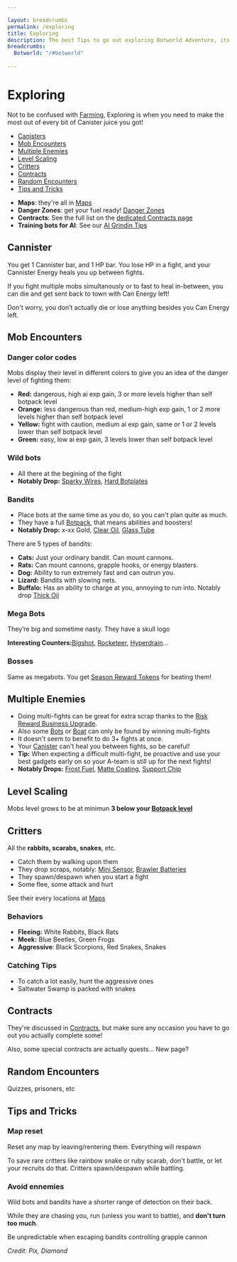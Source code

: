 ```yaml
---

layout: breadcrumbs
permalink: /exploring
title: Exploring
description: The best Tips to go out exploring Botworld Adventure, its wilderness and Danger Zones - Everything there is to know about it on the Botworld Community Wiki!
breadcrumbs:
  Botworld: "/#botworld"
  
---
```



# Exploring



<div markdown="1" class=" ghcms ghcms-intro">

Not to be confused with [Farming](/farming), Exploring is when you need to make the most out of every bit of Canister juice you got!

</div>


<ul class="page-toc toc-block-list links">
  <li class="toc-block-entry" ><a href="#canisters">Canisters</a></li>
  <li class="toc-block-entry" ><a href="#mob-encounters">Mob Encounters</a></li>
  <li class="toc-block-entry" ><a href="#multiple-enemies">Multiple Enemies</a></li>
  <li class="toc-block-entry" ><a href="#level-scaling">Level Scaling</a></li>
  <li class="toc-block-entry" ><a href="#critters">Critters</a></li>
  <li class="toc-block-entry" ><a href="#contracts">Contracts</a></li>
  <li class="toc-block-entry" ><a href="#random-encounters">Random Encounters</a></li>
  <li class="toc-block-entry" ><a href="#tips-and-tricks">Tips and Tricks</a></li>
</ul>

- **Maps**: they're all in [Maps](/maps)
- **Danger Zones**: get your fuel ready! [Danger Zones](/danger-zones)
- **Contracts**: See the full list on the [dedicated Contracts page](/contracts)
- **Training bots for AI**: See our [AI Grindin Tips](/bots#ai)

<div markdown="1" class=" ghcms ghcms-canister">

## Cannister

You get 1 Cannister bar, and 1 HP bar. You lose HP in a fight, and your Cannister Energy heals you up between fights.

If you fight multiple mobs simultanously or to fast to heal in-between, you can die and get sent back to town with Can Energy left!

Don't worry, you don’t actually die or lose anything besides you Can Energy left.

</div>


## Mob Encounters

<div markdown="1" class=" ghcms ghcms-mobs">

### Danger color codes

Mobs display their level in different colors to give you an idea of the danger level of fighting them:

- **Red:** dangerous, high ai exp gain, 3 or more levels higher than self botpack level
- **Orange:** less dangerous than red, medium-high exp gain, 1 or 2 more levels higher than self botpack level
- **Yellow:** fight with caution, medium ai exp gain, same or 1 or 2 levels lower than self botpack level
- **Green:** easy, low ai exp gain, 3 levels lower than self botpack level


### Wild bots

- All there at the begining of the fight
- **Notably Drop:** [Sparky Wires](</sparky-wires>), [Hard Botplates](</hard-botplates>)


### Bandits

- Place bots at the same time as you do, so you can't plan quite as much.
- They have a full [Botpack](</botpack>), that means abilities and boosters!
- **Notably Drop:** x-xx Gold, [Clear Oil](</clear-oil>), [Glass Tube](</glass-tube>)


There are 5 types of bandits:

- **Cats:** Just your ordinary bandit. Can mount cannons.
- **Rats:** Can mount cannons, grapple hooks, or energy blasters.
- **Dog:** Ability to run extremely fast and can outrun you.
- **Lizard:** Bandits with slowing nets.
- **Buffalo:** Has an ability to charge at you, annoying to run into. Notably drop [Thick Oil](</thick-oil>)


### Mega Bots

They’re big and sometime nasty. They have a skull logo

**Interesting Counters:**[Bigshot](</bigshot>), [Rocketeer](</Rocketeer>), [Hyperdrain](</hyperdrain>)...

### Bosses

Same as megabots. You get [Season Reward Tokens](</seasons>) for beating them!

</div>



## Multiple Enemies

<div markdown="1" class=" ghcms ghcms-multiple">

- Doing multi-fights can be great for extra scrap thanks to the [Risk Reward Business Upgrade](/business#scrap). 
- Also some [Bots](/materials) or [Boat](/boat-materials) can only be found by winning multi-fights
- It doesn't seem to benefit to do 3+ fights at once.
- Your [Canister](#canister) can't heal you between fights, so be careful!
- **Tip:** When expecting a difficult multi-fight, be proactive and use your best gadgets early on so your A-team is still up for the next fights!
- **Notably Drops:** [Frost Fuel](/frost-fuel), [Matte Coating](/matte-coating), [Support Chip](/support-chip)

</div>

## Level Scaling

<div markdown="1" class=" ghcms ghcms-scaling">

Mobs level grows to be at minimun **3 below your [Botpack level](/botpack#botpack-level)**

</div>



<div markdown="1" class=" ghcms ghcms-critters">

## Critters

All the **rabbits, scarabs, snakes**, etc.

- Catch them by walking upon them
- They drop scraps, notably: [Mini Sensor](/mini-sensor), [Brawler Batteries](/brawler-battery)
- They spawn/despawn when you start a fight
- Some flee, some attack and hurt

See their every locations at [Maps](/maps)

### Behaviors

- **Fleeing:** White Rabbits, Black Rats
- **Meek:** Blue Beetles, Green Frogs 
- **Aggressive**: Black Scorpions, Red Snakes, Snakes

### Catching Tips

- To catch a lot easily, hunt the aggressive ones
- Saltwater Swamp is packed with snakes

</div>

<div markdown="1" class=" ghcms ghcms-contracts">

## Contracts

They're discussed in [Contracts](</contracts>), but make sure any occasion you have to go out you actually complete some!

Also, some special contracts are actually quests... New page?

</div>

<div markdown="1" class=" ghcms ghcms-encounters">

## Random Encounters

Quizzes, prisoners, etc

</div>


<div markdown="1" class=" ghcms ghcms-tips">

## Tips and Tricks

### Map reset

Reset any map by leaving/rentering them. Everything will respawn

To save rare critters like rainbow snake or ruby scarab, don't battle, or let your recruits do that. Critters spawn/despawn while battling.

### Avoid ennemies

Wild bots and bandits have a shorter range of detection on their back.

While they are chasing you, run (unless you want to battle), and **don't turn too much**.

Be unpredictable when escaping bandits controlling grapple cannon

</div>

*Credit: Pix, Diamond*
